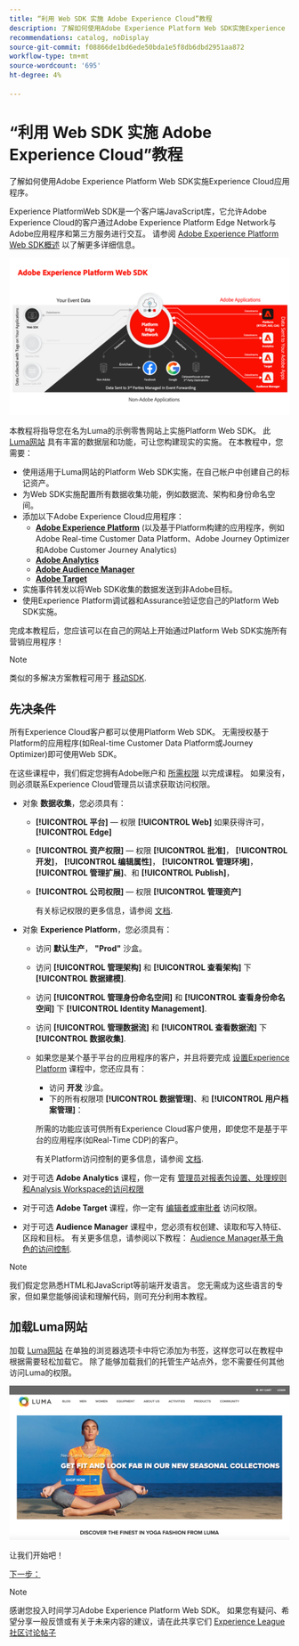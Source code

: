 ```yaml
---
title: “利用 Web SDK 实施 Adobe Experience Cloud”教程
description: 了解如何使用Adobe Experience Platform Web SDK实施Experience Cloud应用程序。
recommendations: catalog, noDisplay
source-git-commit: f08866de1bd6ede50bda1e5f8db6dbd2951aa872
workflow-type: tm+mt
source-wordcount: '695'
ht-degree: 4%

---
```


# “利用 Web SDK 实施 Adobe Experience Cloud”教程

了解如何使用Adobe Experience Platform Web SDK实施Experience Cloud应用程序。

Experience PlatformWeb SDK是一个客户端JavaScript库，它允许Adobe Experience Cloud的客户通过Adobe Experience Platform Edge Network与Adobe应用程序和第三方服务进行交互。 请参阅 [Adobe Experience Platform Web SDK概述](https://experienceleague.adobe.com/docs/experience-platform/edge/home.html?lang=zh-Hans) 以了解更多详细信息。

![Experience PlatformWeb SDK架构](assets/dc-websdk.png)

本教程将指导您在名为Luma的示例零售网站上实施Platform Web SDK。 此 [Luma网站](https://luma.enablementadobe.com/content/luma/us/en.html) 具有丰富的数据层和功能，可让您构建现实的实施。 在本教程中，您需要：

* 使用适用于Luma网站的Platform Web SDK实施，在自己帐户中创建自己的标记资产。
* 为Web SDK实施配置所有数据收集功能，例如数据流、架构和身份命名空间。
* 添加以下Adobe Experience Cloud应用程序：
   * **[Adobe Experience Platform](setup-experience-platform.md)** (以及基于Platform构建的应用程序，例如Adobe Real-time Customer Data Platform、Adobe Journey Optimizer和Adobe Customer Journey Analytics)
   * **[Adobe Analytics](setup-analytics.md)**
   * **[Adobe Audience Manager](setup-audience-manager.md)**
   * **[Adobe Target](setup-target.md)**
* 实施事件转发以将Web SDK收集的数据发送到非Adobe目标。
* 使用Experience Platform调试器和Assurance验证您自己的Platform Web SDK实施。

完成本教程后，您应该可以在自己的网站上开始通过Platform Web SDK实施所有营销应用程序！


>[!NOTE]
>
>类似的多解决方案教程可用于 [移动SDK](../tutorial-mobile-sdk/overview.md).

## 先决条件

所有Experience Cloud客户都可以使用Platform Web SDK。 无需授权基于Platform的应用程序(如Real-time Customer Data Platform或Journey Optimizer)即可使用Web SDK。

在这些课程中，我们假定您拥有Adobe账户和 [所需权限](configure-permissions.md) 以完成课程。 如果没有，则必须联系Experience Cloud管理员以请求获取访问权限。

* 对象 **数据收集**，您必须具有：
   * **[!UICONTROL 平台]** — 权限 **[!UICONTROL Web]** 如果获得许可， **[!UICONTROL Edge]**
   * **[!UICONTROL 资产权限]** — 权限 **[!UICONTROL 批准]**， **[!UICONTROL 开发]**， **[!UICONTROL 编辑属性]**， **[!UICONTROL 管理环境]**， **[!UICONTROL 管理扩展]**、和 **[!UICONTROL Publish]**，
   * **[!UICONTROL 公司权限]** — 权限 **[!UICONTROL 管理资产]**

     有关标记权限的更多信息，请参阅 [文档](https://experienceleague.adobe.com/docs/experience-platform/tags/admin/user-permissions.html).

* 对象 **Experience Platform**，您必须具有：

   * 访问 **默认生产**， **&quot;Prod&quot;** 沙盒。
   * 访问 **[!UICONTROL 管理架构]** 和 **[!UICONTROL 查看架构]** 下 **[!UICONTROL 数据建模]**.
   * 访问 **[!UICONTROL 管理身份命名空间]** 和 **[!UICONTROL 查看身份命名空间]** 下 **[!UICONTROL Identity Management]**.
   * 访问 **[!UICONTROL 管理数据流]** 和 **[!UICONTROL 查看数据流]** 下 **[!UICONTROL 数据收集]**.
   * 如果您是某个基于平台的应用程序的客户，并且将要完成 [设置Experience Platform](setup-experience-platform.md) 课程中，您还应具有：
      * 访问 **开发** 沙盒。
      * 下的所有权限项 **[!UICONTROL 数据管理]**、和 **[!UICONTROL 用户档案管理]**：

     所需的功能应该可供所有Experience Cloud客户使用，即使您不是基于平台的应用程序(如Real-Time CDP)的客户。

     有关Platform访问控制的更多信息，请参阅 [文档](https://experienceleague.adobe.com/docs/experience-platform/access-control/home.html?lang=zh-Hans).

* 对于可选 **Adobe Analytics** 课程，你一定有 [管理员对报表包设置、处理规则和Analysis Workspace的访问权限](https://experienceleague.adobe.com/docs/analytics/admin/admin-console/home.html?lang=zh-Hans)

* 对于可选 **Adobe Target** 课程，你一定有 [编辑者或审批者](https://experienceleague.adobe.com/docs/target/using/administer/manage-users/enterprise/properties-overview.html#section_8C425E43E5DD4111BBFC734A2B7ABC80) 访问权限。

* 对于可选 **Audience Manager** 课程中，您必须有权创建、读取和写入特征、区段和目标。 有关更多信息，请参阅以下教程： [Audience Manager基于角色的访问控制](https://experienceleague.adobe.com/docs/audience-manager-learn/tutorials/setup-and-admin/user-management/setting-permissions-with-role-based-access-control.html?lang=en).


>[!NOTE]
>
>我们假定您熟悉HTML和JavaScript等前端开发语言。 您无需成为这些语言的专家，但如果您能够阅读和理解代码，则可充分利用本教程。

## 加载Luma网站

加载 [Luma网站](https://luma.enablementadobe.com/content/luma/us/en.html) 在单独的浏览器选项卡中将它添加为书签，这样您可以在教程中根据需要轻松加载它。 除了能够加载我们的托管生产站点外，您不需要任何其他访问Luma的权限。

[![Luma网站](assets/old-overview-luma.png)](https://luma.enablementadobe.com/content/luma/us/en.html)

让我们开始吧！

[下一步： ](configure-schemas.md)

>[!NOTE]
>
>感谢您投入时间学习Adobe Experience Platform Web SDK。 如果您有疑问、希望分享一般反馈或有关于未来内容的建议，请在此共享它们 [Experience League社区讨论帖子](https://experienceleaguecommunities.adobe.com/t5/adobe-experience-platform-launch/tutorial-discussion-implement-adobe-experience-cloud-with-web/td-p/444996)
